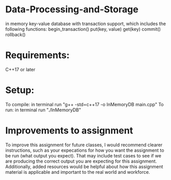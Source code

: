 # Data-Processing-and-Storage
 in memory key-value database with transaction support, which includes   the following functions:
    begin_transaction()
    put(key, value)
    get(key)
    commit()
    rollback()

# Requirements:
  C++17 or later

# Setup:
  To compile: in terminal run "g++ -std=c++17 -o InMemoryDB main.cpp"
  To run: in terminal run "./InMemoryDB"

# Improvements to assignment
  To improve this assignment for future classes, I would recommend        clearer instructions, such as your expecations for how you want the     assignment to be run (what output you expect). That may include test    cases to see if we are producing the correct output you are expecting   for this assignment. Additionally, added resources would be helpful     about how this assignment material is applicable and important to the   real world and workforce.
